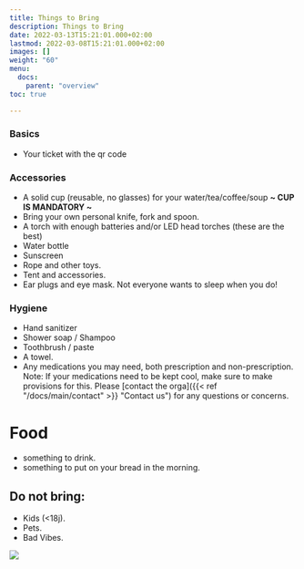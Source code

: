 ```yaml
---
title: Things to Bring
description: Things to Bring
date: 2022-03-13T15:21:01.000+02:00
lastmod: 2022-03-08T15:21:01.000+02:00
images: []
weight: "60"
menu: 
  docs:
    parent: "overview"
toc: true

---
```

### Basics

* Your ticket with the qr code

### Accessories

* A solid cup \(reusable, no glasses\) for your water/tea/coffee/soup **~ CUP IS MANDATORY ~** 
* Bring your own personal knife, fork and spoon.
* A torch with enough batteries and/or LED head torches \(these are the best\) 
* Water bottle 
* Sunscreen
* Rope and other toys.
* Tent and accessories. 
* Ear plugs and eye mask. Not everyone wants to sleep when you do!

### Hygiene

* Hand sanitizer
* Shower soap / Shampoo 
* Toothbrush / paste
* A towel.
* Any medications you may need, both prescription and non-prescription. Note: If your medications need to be kept cool, make sure to make provisions for this. Please [contact the orga]({{< ref "/docs/main/contact" >}} "Contact us") for any questions or concerns.

# Food
* something to drink.
* something to put on your bread in the morning. 

## Do not bring:

* Kids \(&lt;18j\). 
* Pets.
* Bad Vibes.

![](/images/mug.jpeg)